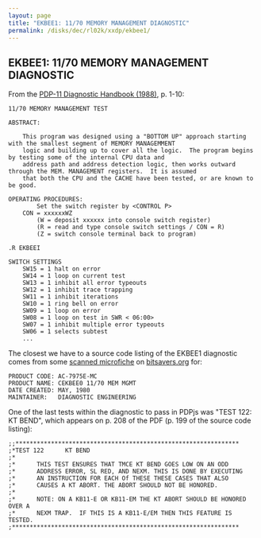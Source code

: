 ```yaml
---
layout: page
title: "EKBEE1: 11/70 MEMORY MANAGEMENT DIAGNOSTIC"
permalink: /disks/dec/rl02k/xxdp/ekbee1/
---
```


EKBEE1: 11/70 MEMORY MANAGEMENT DIAGNOSTIC
------------------------------------------

From the [PDP-11 Diagnostic Handbook (1988)](http://archive.pcjs.org/pubs/dec/pdp11/diags/PDP11_DiagnosticHandbook_1988.pdf),
p. 1-10:

	11/70 MEMORY MANAGEMENT TEST

	ABSTRACT:

		This program was designed using a "BOTTOM UP" approach starting with the smallest segment of MEMORY MANAGEMMENT
		logic and building up to cover all the logic.  The program begins by testing some of the internal CPU data and
		address path and address detection logic, then works outward through the MEM. MANAGEMENT registers.  It is assumed
		that both the CPU and the CACHE have been tested, or are known to be good.

	OPERATING PROCEDURES:
			Set the switch register by <CONTROL P>
		CON = xxxxxxWZ
			(W = deposit xxxxxx into console switch register)
			(R = read and type console switch settings / CON = R)
			(Z = switch console terminal back to program)

	.R EKBEEI

	SWITCH SETTINGS
		SW15 = 1 halt on error
		SW14 = 1 loop on current test
		SW13 = 1 inhibit all error typeouts
		SW12 = 1 inhibit trace trapping
		SW11 = 1 inhibit iterations
		SW10 = 1 ring bell on error
		SW09 = 1 loop on error
		SW08 = 1 loop on test in SWR < 06:00>
		SW07 = 1 inhibit multiple error typeouts
		SW06 = 1 selects subtest
		...

The closest we have to a source code listing of the EKBEE1 diagnostic comes from some
[scanned microfiche](http://archive.pcjs.org/pubs/dec/pdp11/diags/AC-7975E-MC_CEKBEE0_1170_MEM_MGMT_May80.pdf)
on [bitsavers.org](http://bitsavers.trailing-edge.com/pdf/dec/pdp11/microfiche/ftp.j-hoppe.de/bw/gh/) for:

	PRODUCT CODE: AC-7975E-MC
	PRODUCT NAME: CEKBEE0 11/70 MEM MGMT
	DATE CREATED: MAY, 1980
	MAINTAINER:   DIAGNOSTIC ENGINEERING

One of the last tests within the diagnostic to pass in PDPjs was "TEST 122: KT BEND", which appears on p. 208 of
the PDF (p. 199 of the source code listing):

	;;***************************************************************
	;*TEST 122      KT BEND
	;*
	;*      THIS TEST ENSURES THAT TMCE KT BEND GOES LOW ON AN ODD
    ;*      ADDRESS ERROR, SL RED, AND NEXM. THIS IS DONE BY EXECUTING
    ;*      AN INSTRUCTION FOR EACH Of THESE THESE CASES THAT ALSO
    ;*      CAUSES A KT ABORT. THE ABORT SHOULD NOT BE HONORED.
    ;*
    ;*      NOTE: ON A KB11-E OR KB11-EM THE KT ABORT SHOULD BE HONORED OVER A
    ;*      NEXM TRAP.  IF THIS IS A KB11-E/EM THEN THIS FEATURE IS TESTED.
    ;****************************************************************


